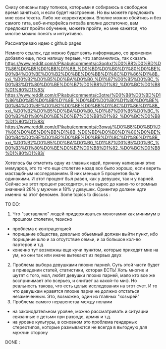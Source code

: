 Снизу описаны пару топиков, которыми я собираюсь в свободное время заняться, и если будет настроение. Но вы можете предложить мне свои текста. Либо же корректировки. Вполне можно обойтись и без самого гита, веб-интерфейса гитхаба вполне достаточно, вам предложат пройти обучение, можете пройти, но мне кажется, что многое можно понять и интуитивно. 

Рассматриваю идею с github pages

Немного ссылок, где можно будет взять информацию, со временем добавлю еще, пока напишу первые, что запомнились, так сказать. 
https://www.reddit.com/r/Pikabu/comments/c3oqhx/%D0%B8%D0%BD%D1%86%D0%B5%D0%BB%D1%8B_%D0%BD%D0%B0%D1%80%D0%BE%D0%B4%D0%BE%D0%B2%D0%BE%D0%BB%D1%8C%D1%86%D1%8B_xxi_%D0%B2%D0%B5%D0%BA%D0%B0_%D1%87%D0%B5%D0%BC_%D0%B3%D1%80%D0%BE%D0%B7%D0%B8%D1%82_%D0%BC%D0%B8%D1%80%D1%83/
https://www.reddit.com/r/Pikabu/comments/c3otre/%D0%B8%D0%BD%D1%86%D0%B5%D0%BB%D1%8B_%D0%BD%D0%B0%D1%80%D0%BE%D0%B4%D0%BE%D0%B2%D0%BE%D0%BB%D1%8C%D1%86%D1%8B_xxi_%D0%B2%D0%B5%D0%BA%D0%B0_%D1%87%D0%B5%D0%BC_%D0%B3%D1%80%D0%BE%D0%B7%D0%B8%D1%82_%D0%BC%D0%B8%D1%80%D1%83/
https://www.reddit.com/r/Pikabu/comments/c3owuj/%D0%B8%D0%BD%D1%86%D0%B5%D0%BB%D1%8B_%D0%BD%D0%B0%D1%80%D0%BE%D0%B4%D0%BE%D0%B2%D0%BE%D0%BB%D1%8C%D1%86%D1%8B_xxi_%D0%B2%D0%B5%D0%BA%D0%B0_%D1%87%D0%B5%D0%BC_%D0%B3%D1%80%D0%BE%D0%B7%D0%B8%D1%82_%D0%BC%D0%B8%D1%80%D1%83/

Хотелось бы отметить одну из главных идей, причину написания этих мемуаров, это то что еще столетие назад все было хорошо, если верить масташбным исследованиям. В них меньше 5 процентов были одинокими. И этот процент был равен, как у девушек, так и у парней. Сейчас же этот процент расходится, и он вырос до каких-то огромных значений 28% у мужчин и 18% у девушек. Ориентир должен идти именно на этот феномен. 
Some topics to discuss :

TO DO:
1) Что "заставляло" людей придерживаться моногамии как минимум в прошлом столетии, тезисно
 - проблема с контрацепцией
 - порицание общества, довольно обьемный должен выйти пункт, ибо порицание шло и за отсутствие семьи, и за большое кол-во партеров и т.д.
 - конечно тут возможны еще кучи пунктом, которые приходят мне на ум, но они так или иначе вытекают из первых двух
2) Проблема выбора девушками плохих парней. Суть этой части будет в приведении статей, статистики, которая ЕСТЬ! Хоть многие и шутят с того, мол, любят девушки плохих парней, мало кто все же воспринимает это всерьез, и считает за какой-то миф. Но реальность такова, что есть целые исследования на этот счет. И то что девушкам нравятся плохие парни не должно отстаться незамеченным. Это, возможно, один из главных "козырей"
3) Проблема самого неравенства между полами
 - на законодательном уровне, можно рассматривать и ситуации связанные с детьми при разводе, армия и т.д.
 - на уровне культуры, в основном это проблема гендерных стереотипов, которые размываются не всегда в выгодную для мужчин сторону

DONE :
